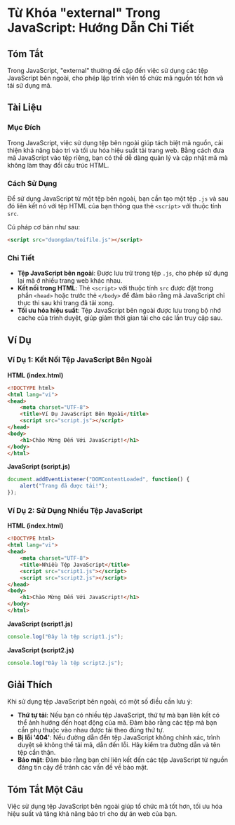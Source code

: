 <!--
Meta Description: # Từ Khóa "external" Trong JavaScript: Hướng Dẫn Chi Tiết ## Tóm Tắt Trong JavaScript, "external" thường đề cập đến việc sử dụng các tệp JavaScript bê...
Meta Keywords: javascript, tệp, html, script, dụng
-->

# Từ Khóa "external" Trong JavaScript: Hướng Dẫn Chi Tiết

## Tóm Tắt
Trong JavaScript, "external" thường đề cập đến việc sử dụng các tệp JavaScript bên ngoài, cho phép lập trình viên tổ chức mã nguồn tốt hơn và tái sử dụng mã.

## Tài Liệu
### Mục Đích
Trong JavaScript, việc sử dụng tệp bên ngoài giúp tách biệt mã nguồn, cải thiện khả năng bảo trì và tối ưu hóa hiệu suất tải trang web. Bằng cách đưa mã JavaScript vào tệp riêng, bạn có thể dễ dàng quản lý và cập nhật mã mà không làm thay đổi cấu trúc HTML.

### Cách Sử Dụng
Để sử dụng JavaScript từ một tệp bên ngoài, bạn cần tạo một tệp `.js` và sau đó liên kết nó với tệp HTML của bạn thông qua thẻ `<script>` với thuộc tính `src`.

Cú pháp cơ bản như sau:
```html
<script src="duongdan/toifile.js"></script>
```

### Chi Tiết
- **Tệp JavaScript bên ngoài**: Được lưu trữ trong tệp `.js`, cho phép sử dụng lại mã ở nhiều trang web khác nhau.
- **Kết nối trong HTML**: Thẻ `<script>` với thuộc tính `src` được đặt trong phần `<head>` hoặc trước thẻ `</body>` để đảm bảo rằng mã JavaScript chỉ thực thi sau khi trang đã tải xong.
- **Tối ưu hóa hiệu suất**: Tệp JavaScript bên ngoài được lưu trong bộ nhớ cache của trình duyệt, giúp giảm thời gian tải cho các lần truy cập sau.

## Ví Dụ
### Ví Dụ 1: Kết Nối Tệp JavaScript Bên Ngoài
**HTML (index.html)**
```html
<!DOCTYPE html>
<html lang="vi">
<head>
    <meta charset="UTF-8">
    <title>Ví Dụ JavaScript Bên Ngoài</title>
    <script src="script.js"></script>
</head>
<body>
    <h1>Chào Mừng Đến Với JavaScript!</h1>
</body>
</html>
```

**JavaScript (script.js)**
```javascript
document.addEventListener("DOMContentLoaded", function() {
    alert("Trang đã được tải!");
});
```

### Ví Dụ 2: Sử Dụng Nhiều Tệp JavaScript
**HTML (index.html)**
```html
<!DOCTYPE html>
<html lang="vi">
<head>
    <meta charset="UTF-8">
    <title>Nhiều Tệp JavaScript</title>
    <script src="script1.js"></script>
    <script src="script2.js"></script>
</head>
<body>
    <h1>Chào Mừng Đến Với JavaScript!</h1>
</body>
</html>
```

**JavaScript (script1.js)**
```javascript
console.log("Đây là tệp script1.js");
```

**JavaScript (script2.js)**
```javascript
console.log("Đây là tệp script2.js");
```

## Giải Thích
Khi sử dụng tệp JavaScript bên ngoài, có một số điều cần lưu ý:
- **Thứ tự tải**: Nếu bạn có nhiều tệp JavaScript, thứ tự mà bạn liên kết có thể ảnh hưởng đến hoạt động của mã. Đảm bảo rằng các tệp mà bạn cần phụ thuộc vào nhau được tải theo đúng thứ tự.
- **Bị lỗi '404'**: Nếu đường dẫn đến tệp JavaScript không chính xác, trình duyệt sẽ không thể tải mã, dẫn đến lỗi. Hãy kiểm tra đường dẫn và tên tệp cẩn thận.
- **Bảo mật**: Đảm bảo rằng bạn chỉ liên kết đến các tệp JavaScript từ nguồn đáng tin cậy để tránh các vấn đề về bảo mật.

## Tóm Tắt Một Câu
Việc sử dụng tệp JavaScript bên ngoài giúp tổ chức mã tốt hơn, tối ưu hóa hiệu suất và tăng khả năng bảo trì cho dự án web của bạn.